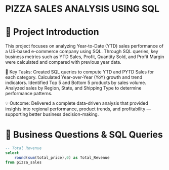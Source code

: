 # PIZZA SALES ANALYSIS USING SQL 
# 📝 Project Introduction

This project focuses on analyzing Year-to-Date (YTD) sales performance of a US-based e-commerce company using SQL.
Through SQL queries, key business metrics such as YTD Sales, Profit, Quantity Sold, and Profit Margin were calculated and compared with previous year data.

🎯 Key Tasks:
Created SQL queries to compute YTD and PYTD Sales for each category.
Calculated Year-over-Year (YoY) growth and trend indicators.
Identified Top 5 and Bottom 5 products by sales volume.
Analyzed sales by Region, State, and Shipping Type to determine performance patterns.

💡 Outcome:
Delivered a complete data-driven analysis that provided insights into regional performance, product trends, and profitability — supporting better business decision-making.


# 📂 Business Questions & SQL Queries
```sql
-- Total Revenue 
select 
	round(sum(total_price),0) as Total_Revenue
from pizza_sales
```
